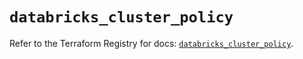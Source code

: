 # `databricks_cluster_policy`

Refer to the Terraform Registry for docs: [`databricks_cluster_policy`](https://registry.terraform.io/providers/databricks/databricks/1.42.0/docs/resources/cluster_policy).

